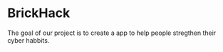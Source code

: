 # BrickHack
The goal of our project is to create a app to help people stregthen their cyber habbits.
